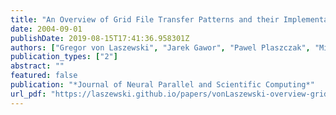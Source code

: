 ```yaml
---
title: "An Overview of Grid File Transfer Patterns and their Implementation in the Java CoG Kit"
date: 2004-09-01
publishDate: 2019-08-15T17:41:36.958301Z
authors: ["Gregor von Laszewski", "Jarek Gawor", "Pawel Plaszczak", "Mike Hategan", "Kaizar Amin", "Ravi Madduri", "Scott Gose"]
publication_types: ["2"]
abstract: ""
featured: false
publication: "*Journal of Neural Parallel and Scientific Computing*"
url_pdf: "https://laszewski.github.io/papers/vonLaszewski-overview-gridftp.pdf"
---
```


